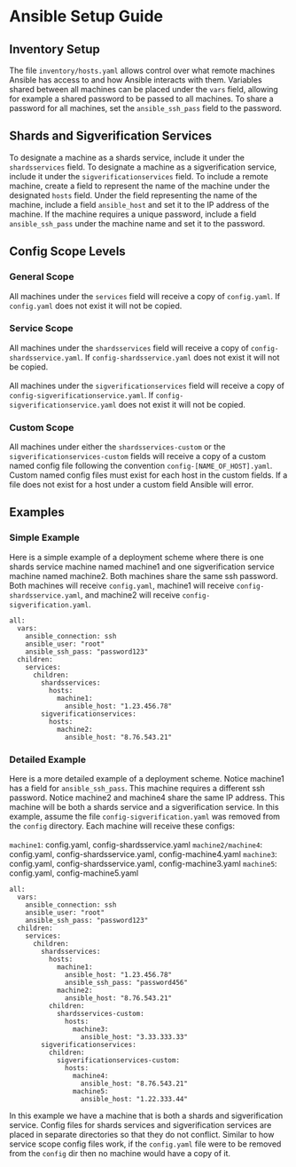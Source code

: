 # Ansible Setup Guide

## Inventory Setup

The file `inventory/hosts.yaml` allows control over what remote machines Ansible has access to and how Ansible interacts with them. Variables shared between all machines can be placed under the `vars` field, allowing for example a shared password to be passed to all machines. To share a password for all machines, set the `ansible_ssh_pass` field to the password.

## Shards and Sigverification Services

To designate a machine as a shards service, include it under the `shardsservices` field. To designate a machine as a sigverification service, include it under the `sigverificationservices` field. To include a remote machine, create a field to represent the name of the machine under the designated `hosts` field. Under the field representing the name of the machine, include a field `ansible_host` and set it to the IP address of the machine. If the machine requires a unique password, include a field `ansible_ssh_pass` under the machine name and set it to the password.

## Config Scope Levels

### General Scope

All machines under the `services` field will receive a copy of `config.yaml`. If `config.yaml` does not exist it will not be copied.

### Service Scope

All machines under the `shardsservices` field will receive a copy of `config-shardsservice.yaml`. If `config-shardsservice.yaml` does not exist it will not be copied.<br /><br />All machines under the `sigverificationservices` field will receive a copy of `config-sigverificationservice.yaml`. If `config-sigverificationservice.yaml` does not exist it will not be copied.

### Custom Scope

All machines under either the `shardsservices-custom` or the `sigverificationservices-custom` fields will receive a copy of a custom named config file following the convention `config-[NAME_OF_HOST].yaml`. Custom named config files must exist for each host in the custom fields. If a file does not exist for a host under a custom field Ansible will error.

## Examples

### Simple Example

Here is a simple example of a deployment scheme where there is one shards service machine named machine1 and one sigverification service machine named machine2. Both machines share the same ssh password. Both machines will receive `config.yaml`, machine1 will receive `config-shardsservice.yaml`, and machine2 will receive `config-sigverification.yaml`.

```
all:
  vars:
    ansible_connection: ssh
    ansible_user: "root"
    ansible_ssh_pass: "password123"
  children:
    services:
      children:
        shardsservices:
          hosts:
            machine1:
              ansible_host: "1.23.456.78"
        sigverificationservices:
          hosts:
            machine2:
              ansible_host: "8.76.543.21"
```

### Detailed Example

Here is a more detailed example of a deployment scheme. Notice machine1 has a field for `ansible_ssh_pass`. This machine requires a different ssh password. Notice machine2 and machine4 share the same IP address. This machine will be both a shards service and a sigverification service. In this example, assume the file `config-sigverification.yaml` was removed from the `config` directory. Each machine will receive these configs:<br /><br />
`machine1`: config.yaml, config-shardsservice.yaml
`machine2/machine4`: config.yaml, config-shardsservice.yaml, config-machine4.yaml
`machine3`: config.yaml, config-shardsservice.yaml, config-machine3.yaml
`machine5`: config.yaml, config-machine5.yaml

```
all:
  vars:
    ansible_connection: ssh
    ansible_user: "root"
    ansible_ssh_pass: "password123"
  children:
    services:
      children:
        shardsservices:
          hosts:
            machine1:
              ansible_host: "1.23.456.78"
              ansible_ssh_pass: "password456"
            machine2:
              ansible_host: "8.76.543.21"
          children:
            shardsservices-custom:
              hosts:
                machine3:
                  ansible_host: "3.33.333.33"
        sigverificationservices:
          children:
            sigverificationservices-custom:
              hosts:
                machine4:
                  ansible_host: "8.76.543.21"
                machine5:
                  ansible_host: "1.22.333.44"
```

In this example we have a machine that is both a shards and sigverification service. Config files for shards services and sigverification services are placed in separate directories so that they do not conflict. Similar to how service scope config files work, if the `config.yaml` file were to be removed from the `config` dir then no machine would have a copy of it.